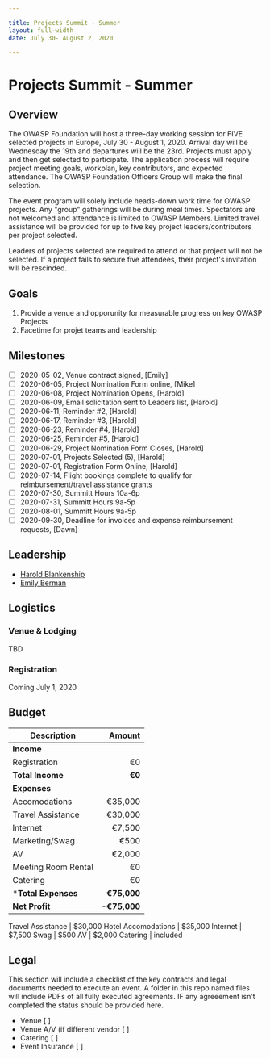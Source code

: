 ```yaml
---

title: Projects Summit - Summer
layout: full-width
date: July 30- August 2, 2020

---
```


# Projects Summit - Summer

## Overview

The OWASP Foundation will host a three-day working session for FIVE selected projects in Europe, July 30 - August 1, 2020. Arrival day will be Wednesday the 19th and departures will be the 23rd. Projects must apply and then get selected to participate. The application process will require project meeting goals, workplan, key contributors, and expected attendance. The OWASP Foundation Officers Group will make the final selection.

The event program will solely include heads-down work time for OWASP projects. Any "group" gatherings will be during meal times. Spectators are not welcomed and attendance is limited to OWASP Members. Limited travel assistance will be provided for up to five key project leaders/contributors per project selected.

Leaders of projects selected are required to attend or that project will not be selected. If a project fails to secure five attendees, their project's invitation will be rescinded.

## Goals

1. Provide a venue and opporunity for measurable progress on key OWASP Projects
2. Facetime for projet teams and leadership

## Milestones

- [ ] 2020-05-02, Venue contract signed, [Emily]
- [ ] 2020-06-05, Project Nomination Form online, [Mike]
- [ ] 2020-06-08, Project Nomination Opens, [Harold]
- [ ] 2020-06-09, Email solicitation sent to Leaders list, [Harold]
- [ ] 2020-06-11, Reminder #2, [Harold]
- [ ] 2020-06-17, Reminder #3, [Harold]
- [ ] 2020-06-23, Reminder #4, [Harold]
- [ ] 2020-06-25, Reminder #5, [Harold]
- [ ] 2020-06-29, Project Nomination Form Closes, [Harold]
- [ ] 2020-07-01, Projects Selected (5), [Harold]
- [ ] 2020-07-01, Registration Form Online, [Harold]
- [ ] 2020-07-14, Flight bookings complete to qualify for reimbursement/travel assistance grants
- [ ] 2020-07-30, Summitt Hours 10a-6p
- [ ] 2020-07-31, Summitt Hours 9a-5p
- [ ] 2020-08-01, Summitt Hours 9a-5p
- [ ] 2020-09-30, Deadline for invoices and expense reimbursement requests, [Dawn]

## Leadership

* [Harold Blankenship](mailto:harold.blankenship@owasp.com?subject=Project%20Summit%20Summer)
* [Emily Berman](mailto:emily.berman@owasp.com?subject=Project%20Summit%20Summer)

## Logistics

### Venue & Lodging
TBD

### Registration 

Coming July 1, 2020

## Budget 

Description            | Amount
--------------         | ------------:
**Income**             | 
Registration           | &euro;0 
**Total Income**       | **&euro;0**
**Expenses**           | 
Accomodations          | &euro;35,000 
Travel Assistance      | &euro;30,000 
Internet               | &euro;7,500 
Marketing/Swag         | &euro;500
AV                     | &euro;2,000
Meeting Room Rental    | &euro;0
Catering               | &euro;0
***Total Expenses**    | **&euro;75,000**
**Net Profit**         | **-&euro;75,000**

Travel Assistance      | $30,000 
Hotel Accomodations    | $35,000 
Internet               | $7,500 
Swag                   | $500
AV                     | $2,000 
Catering               | included

## Legal

This section will include a checklist of the key contracts and legal documents needed to execute an event. A folder in this repo named files will include PDFs of all fully executed agreements. IF any agreeement isn’t completed the status should be provided here.

* Venue [ ]
* Venue A/V (if different vendor [ ]
* Catering [ ]
* Event Insurance [ ]
